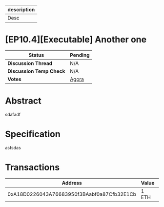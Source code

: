 | description |
| ----------- |
| Desc        |

# [EP10.4][Executable] Another one

  
  | **Status**            | Pending                                                                                                                                      |
  | --------------------- | ------------------------------------------------------------------------------------------------------------------------------------------- |
  | **Discussion Thread** |  N/A                                                                                              |
  | **Discussion Temp Check** |  N/A                                                                                              |
  | **Votes**             | [Agora](https://agora.ensdao.org/proposals/60188535372741573855146654302862230271714034710733892775994904525880901797)                                                                                                                                     |
  

# Abstract 
 sdafadf

# Specification 
 asfsdas

# Transactions 
 | Address                                    | Value | Function | Argument | Value |
| ------------------------------------------ | ----- | -------- | -------- | ----- |
| 0xA18D0226043A76683950f3BAabf0a87Cfb32E1Cb | 1 ETH |          |          |       |